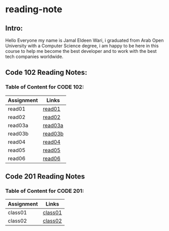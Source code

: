 # reading-note
## Intro:
Hello Everyone my name is Jamal Eldeen Wari, i graduated from Arab Open University with a Computer Science degree, i am happy to be here in this course to help me become the best developer and to work with the best tech companies worldwide.


## **Code 102 Reading Notes:**
### Table of Content for **CODE 102**:
| Assignment      | Links |
| ----------- | ----------- |
| read01      | [read01](Code102/read01.md)    
| read02      | [read02](Code102/read02.md)    
| read03a     | [read03a](Code102/read03a.md)  
| read03b     | [read03b](Code102/read03b.md)  
| read04      | [read04](Code102/read04.md)    
| read05      | [read05](Code102/read05.md)    
| read06      | [read06](Code102/read06.md)    




## **Code 201 Reading Notes**
### Table of Content for **CODE 201**:

| Assignment      | Links |
| ----------- | ----------- |
| class01     | [class01](class01.md) 
| class02     | [class02](class02.md)


